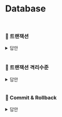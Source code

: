 # Database
<br>

### 📌 트랜잭션

<details>
   <summary> 답안 </summary>
<br />

- 트랜잭션이란 데이터베이스 내의 최소 작업단위입니다. 트랜잭션은 ACID의 성질을 가지고 있으며, 이는 각 원자성, 일관성, 독립성, 지속성을 의미합니다. <br>
  - 원자성(Atomicity) : 트랜잭션에 포함된 작업은 모두 수행되거나 모두 수행되지 않아야 하는 성질을 의미합니다.
  - 일관성(Consistency) : 트랜잭션을 수행하기 전이나 후나 데이터베이스는 항상 일관된 상태를 유지하는 성질을 의미합니다.
  - 독립성(Isolation) : 트랜잭션이 시작되면 다른 어떠한 작업도 끼어들 수 없다는 것을 의미합니다.
  - 지속성(Durability) : 수행을 성공적으로 완료한 트랜잭션은 변경한 데이터를 영구히 저장해야 한다는 것을 의미합니다.

</details>
<br>

### 📌 트랜잭션 격리수준
<details>
   <summary> 답안 </summary>
<br />

- 트랜잭션 격리 수준(Isonlation Level)이란 **여러 트랜잭션이 동시에 처리될 때, 특정 트랜잭션이 다른 트랜잭션에서 변경하거나 조회하는 데이터를 볼 수 있게 허용할지
  여부를 결정하는 것입니다**. 트랜잭션의 격리 수준은 격리(고립) 수준이 높은 순서대로 `SERIALIZABLE`, `REPEATABLE READ`, `READ COMMITTED`, `READ UNCOMMITTED`가 존재합니다.
  - **[SERIALIZABLE]**
    - SERIALIZABLE은 이름 그대로 트랜잭션을 순차적으로 진행시킵니다. **여러 트랜잭션이 동일한 레코드에 동시에 접근할 수 없으므로**, 데이터 부정합 문제도 발생하지 않습니다.
      하지만 **트랜잭션이 순차적으로 처리되어야 하므로 동시 처리 성능이 매우 떨어집니다**. SERIALIZABLE은 가장 안전하지만, 가장 성능이 떨어지므로 극단적으로 안전한 작업이 필요한
      경우가 아니라면 사용하지 않는 것이 좋습니다.
  - **[REPEATABLE READ]**
    - REPEATABLE READ는 MySQL의 InnoDB에서 기본으로 사용하는 트랜잭션 격리 수준입니다. REPEATABLE READ는 **MVCC를 이용해 한 트랜잭션 내에서 동일한 결과를 보장하지만, 
      새로운 레코드가 추가되는 경우에 부정합이 생길 수 있습니다**. 이러한 부정합을 방지하기 위해 InnoDB는 갭락과 넥스트 키락을 활용합니다. 
  - **[READ COMMITTED]**
     - READ COMMITTED는 **커밋된 데이터만을 조회할 수 있는 격리 수준**입니다. 특정 트랜잭션에서 데이터가 변경되었으나, 아직 커밋되지 않은 상태라면 다른 트랜잭션에서는
       해당 데이터를 읽을 수 없고 커밋이 된 이후에야 변경된 데이터 값을 읽을 수 있습니다. 이러한 특성으로 **Phantom Read의 문제와 Non-Repeatable Read 문제가 발생할 수 있습니다**.
  - **[READ UNCOMMITTED]**
     - READ UNCOMMITTED는 **커밋되지 않은 데이터 조차도 접근할 수 있는 격리 수준**입니다. **데이터의 부정합 문제가 발생할 확률이 높지만, 성능은 가장 빠르다는 특징**이 있습니다.
       하여 데이터를 어림잡아 집계하는 등의 연산에 유용하게 사용됩니다.
</details>
<br>

### 📌 Commit & Rollback
<details>
   <summary> 답안 </summary>
<br />

- commit이란 한 트랜잭션 내의 모든 작업을 데이터베이스에 반영하는 작업이며, rollback이란 작업 중 문제가 발생되어
  트랜잭션의 처리과정에서 발생한 변경사항을 취소하는 명령어 입니다. 


</details>
<br>
